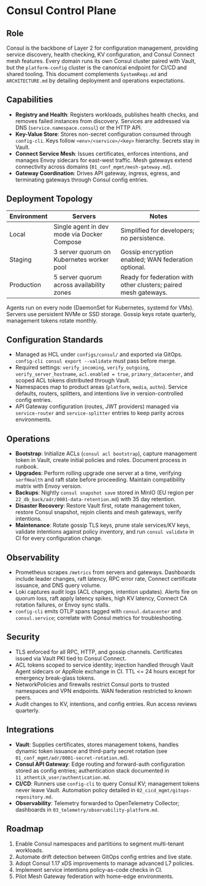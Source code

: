 # Consul Control Plane

## Role

Consul is the backbone of Layer 2 for configuration management, providing service discovery, health checking, KV configuration, and Consul Connect mesh features. Every domain runs its own Consul cluster paired with Vault, but the `platform-config` cluster is the canonical endpoint for CI/CD and shared tooling. This document complements `SystemReqs.md` and `ARCHITECTURE.md` by detailing deployment and operations expectations.

## Capabilities

- **Registry and Health**: Registers workloads, publishes health checks, and removes failed instances from discovery. Services are addressed via DNS (`service.namespace.consul`) or the HTTP API.
- **Key-Value Store**: Stores non-secret configuration consumed through `config-cli`. Keys follow `<env>/<service>/<key>` hierarchy. Secrets stay in Vault.
- **Connect Service Mesh**: Issues certificates, enforces intentions, and manages Envoy sidecars for east-west traffic. Mesh gateways extend connectivity across domains (`01_conf_mgmt/mesh-gateway.md`).
- **Gateway Coordination**: Drives API gateway, ingress, egress, and terminating gateways through Consul config entries.

## Deployment Topology

| Environment | Servers                                     | Notes                                                           |
| ----------- | ------------------------------------------- | --------------------------------------------------------------- |
| Local       | Single agent in dev mode via Docker Compose | Simplified for developers; no persistence.                      |
| Staging     | 3 server quorum on Kubernetes worker pool   | Gossip encryption enabled; WAN federation optional.             |
| Production  | 5 server quorum across availability zones   | Ready for federation with other clusters; paired mesh gateways. |

Agents run on every node (DaemonSet for Kubernetes, systemd for VMs). Servers use persistent NVMe or SSD storage. Gossip keys rotate quarterly, management tokens rotate monthly.

## Configuration Standards

- Managed as HCL under `configs/consul/` and exported via GitOps. `config-cli consul export --validate` must pass before merge.
- Required settings: `verify_incoming`, `verify_outgoing`, `verify_server_hostname`, `acl.enabled = true`, `primary_datacenter`, and scoped ACL tokens distributed through Vault.
- Namespaces map to product areas (`platform`, `media`, `authn`). Service defaults, routers, splitters, and intentions live in version-controlled config entries.
- API Gateway configuration (routes, JWT providers) managed via `service-router` and `service-splitter` entries to keep parity across environments.

## Operations

- **Bootstrap**: Initialize ACLs (`consul acl bootstrap`), capture management token in Vault, create initial policies and roles. Document process in runbook.
- **Upgrades**: Perform rolling upgrade one server at a time, verifying `serfHealth` and raft state before proceeding. Maintain compatibility matrix with Envoy version.
- **Backups**: Nightly `consul snapshot save` stored in MinIO (EU region per `22_db_back/adr/0001-data-retention.md`) with 35 day retention.
- **Disaster Recovery**: Restore Vault first, rotate management token, restore Consul snapshot, rejoin clients and mesh gateways, verify intentions.
- **Maintenance**: Rotate gossip TLS keys, prune stale services/KV keys, validate intentions against policy inventory, and run `consul validate` in CI for every configuration change.

## Observability

- Prometheus scrapes `/metrics` from servers and gateways. Dashboards include leader changes, raft latency, RPC error rate, Connect certificate issuance, and DNS query volume.
- Loki captures audit logs (ACL changes, intention updates). Alerts fire on quorum loss, raft apply latency spikes, high KV latency, Connect CA rotation failures, or Envoy sync stalls.
- `config-cli` emits OTLP spans tagged with `consul.datacenter` and `consul.service`; correlate with Consul metrics for troubleshooting.

## Security

- TLS enforced for all RPC, HTTP, and gossip channels. Certificates issued via Vault PKI tied to Consul Connect.
- ACL tokens scoped to service identity; injection handled through Vault Agent sidecars or AppRole exchange in CI. TTL <= 24 hours except for emergency break-glass tokens.
- NetworkPolicies and firewalls restrict Consul ports to trusted namespaces and VPN endpoints. WAN federation restricted to known peers.
- Audit changes to KV, intentions, and config entries. Run access reviews quarterly.

## Integrations

- **Vault**: Supplies certificates, stores management tokens, handles dynamic token issuance and third-party secret rotation (see `01_conf_mgmt/adr/0001-secret-rotation.md`).
- **Consul API Gateway**: Edge routing and forward-auth configuration stored as config entries; authentication stack documented in `11_athentik_user/authentication.md`.
- **CI/CD**: Runners use `config-cli` to query Consul KV; management tokens never leave Vault. Automation policy detailed in `02_cicd_mgmt/gitops-repository.md`.
- **Observability**: Telemetry forwarded to OpenTelemetry Collector; dashboards in `03_telemetry/observability-platform.md`.

## Roadmap

1. Enable Consul namespaces and partitions to segment multi-tenant workloads.
2. Automate drift detection between GitOps config entries and live state.
3. Adopt Consul 1.17 xDS improvements to manage advanced L7 policies.
4. Implement service intentions policy-as-code checks in CI.
5. Pilot Mesh Gateway federation with home-edge environments.
